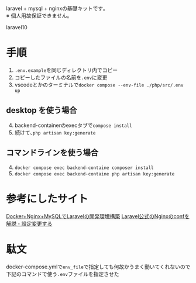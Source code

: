 # 
laravel + mysql + nginxの基礎キットです｡  
※ 個人用故保証できません｡  

laravel10

# 手順
1. `.env.example`を同じディレクトリ内でコピー
2. コピーしたファイルの名前を`.env`に変更
3. vscodeとかのターミナルで`docker compose --env-file ./php/src/.env up`

## desktop を使う場合
4. backend-containerのexecタブで`compose install`
5. 続けて､`php artisan key:generate`


## コマンドラインを使う場合
4. `docker compose exec backend-containe composer install`
5. `docker compose exec backend-containe php artisan key:generate`

# 参考にしたサイト
[Docker+Nginx+MySQLでLaravelの開発環境構築](https://entreprogrammer.jp/laravel-nginx-docker/)
[Laravel公式のNginxのconfを解説・設定変更する](https://entreprogrammer.jp/laravel-nginx-conf/)


# 駄文
docker-compose.ymlで`env_file`で指定しても何故かうまく動いてくれないので下記のコマンドで使う`.env`ファイルを指定させた





